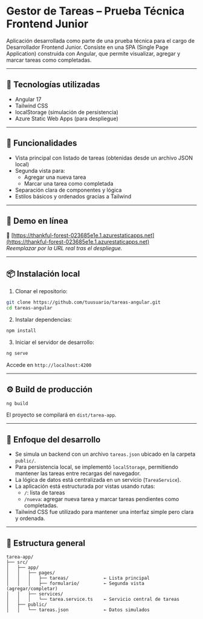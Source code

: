 # Gestor de Tareas – Prueba Técnica Frontend Junior

Aplicación desarrollada como parte de una prueba técnica para el cargo de Desarrollador Frontend Junior. Consiste en una SPA (Single Page Application) construida con Angular, que permite visualizar, agregar y marcar tareas como completadas.

---

## 🧩 Tecnologías utilizadas

- Angular 17
- Tailwind CSS
- localStorage (simulación de persistencia)
- Azure Static Web Apps (para despliegue)

---

## 📸 Funcionalidades

- Vista principal con listado de tareas (obtenidas desde un archivo JSON local)
- Segunda vista para:
  - Agregar una nueva tarea
  - Marcar una tarea como completada
- Separación clara de componentes y lógica
- Estilos básicos y ordenados gracias a Tailwind

---

## 🚀 Demo en línea

🔗 [https://thankful-forest-023685e1e.1.azurestaticapps.net](https://thankful-forest-023685e1e.1.azurestaticapps.net)  
*Reemplazar por la URL real tras el despliegue.*

---

## 📦 Instalación local

1. Clonar el repositorio:

```bash
git clone https://github.com/tuusuario/tareas-angular.git
cd tareas-angular
```

2. Instalar dependencias:

```bash
npm install
```

3. Iniciar el servidor de desarrollo:

```bash
ng serve
```

Accede en `http://localhost:4200`

---

## ⚙️ Build de producción

```bash
ng build
```

El proyecto se compilará en `dist/tarea-app`.

---

## 🧠 Enfoque del desarrollo

- Se simula un backend con un archivo `tareas.json` ubicado en la carpeta `public/`.
- Para persistencia local, se implementó `localStorage`, permitiendo mantener las tareas entre recargas del navegador.
- La lógica de datos está centralizada en un servicio (`TareaService`).
- La aplicación está estructurada por vistas usando rutas:
  - `/`: lista de tareas
  - `/nueva`: agregar nueva tarea y marcar tareas pendientes como completadas.
- Tailwind CSS fue utilizado para mantener una interfaz simple pero clara y ordenada.

---

## 📁 Estructura general

```
tarea-app/
├── src/
│   ├── app/
│   │   ├── pages/
│   │   │   ├── tareas/             ← Lista principal
│   │   │   ├── formulario/         ← Segunda vista (agregar/completar)
│   │   ├── services/
│   │   │   └── tarea.service.ts    ← Servicio central de tareas
│   ├── public/
│   │   └── tareas.json             ← Datos simulados
```
